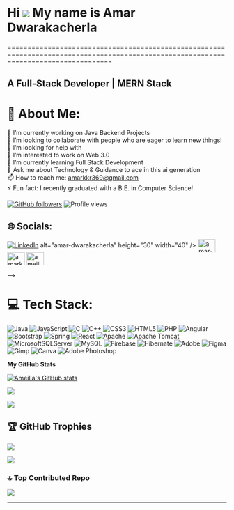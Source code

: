 # Hi ![](https://user-images.githubusercontent.com/18350557/176309783-0785949b-9127-417c-8b55-ab5a4333674e.gif) My name is Amar Dwarakacherla
======================================================================================================================================

## A Full-Stack Developer | MERN Stack

# 💫 About Me:
🔭 I’m currently working on Java Backend Projects<br>👯  I’m looking to collaborate with people who are eager to learn new things!<br>🤝 I’m looking for help with<br>🌱 I’m interested to work on Web 3.0<br>🌱 I’m currently learning Full Stack Development<br>💬 Ask me about Technology & Guidance to ace in this ai generation<br>📫 How to reach me: amarkkr369@gmail.com<br>⚡ Fun fact: I recently graduated with a B.E. in Computer Science!

[![GitHub followers](https://img.shields.io/github/followers/Ameilla?logo=github&style=for-the-badge&color=0891b2&labelColor=1c1917)](https://www.github.com/Ameilla)
![Profile views](https://komarev.com/ghpvc/?username=Ameilla&label=Profile%20views&color=0e75b6&style=flat)

<!-- [![](https://visitcount.itsvg.in/api?id=Ameilla&icon=2&color=3)](https://visitcount.itsvg.in) -->

## 🌐 Socials:
[![LinkedIn](https://img.shields.io/badge/LinkedIn-%230077B5.svg?logo=linkedin&logoColor=white)](https://www.linkedin.com/in/amar-dwarakacherla/) 
alt="amar-dwarakacherla" height="30" width="40" /></a>
<a href="https://instagram.com/amardwarakacherla" target="blank"><img align="center" src="https://raw.githubusercontent.com/rahuldkjain/github-profile-readme-generator/master/src/images/icons/Social/instagram.svg" alt="amar-dwarakacherla" height="30" width="40" /></a>
<a href="https://www.hackerrank.com/amarkkr369" target="blank"><img align="center" src="https://raw.githubusercontent.com/rahuldkjain/github-profile-readme-generator/master/src/images/icons/Social/hackerrank.svg" alt="amarkkr369" height="30" width="40" /></a>
<a href="https://www.leetcode.com/ameilla" target="blank"><img align="center" src="https://raw.githubusercontent.com/rahuldkjain/github-profile-readme-generator/master/src/images/icons/Social/leet-code.svg" alt="ameilla" height="30" width="40" /></a>
</p>

<!-- ### Languages:
<p align="left">
    <a href="https://reactjs.org/" target="_blank" rel="noreferrer">
        <img src="https://upload.wikimedia.org/wikipedia/commons/thumb/1/18/ISO_C%2B%2B_Logo.svg/800px-ISO_C%2B%2B_Logo.svg.png" alt="C++" width="35" height="40"/>
    </a>
    <a href="https://firebase.google.com/" target="_blank" rel="noreferrer">
        <img src="https://cdn4.iconfinder.com/data/icons/logos-and-brands/512/267_Python_logo-512.png" alt="Python" width="40" height="40"/>
    </a>
    <!-- Add other languages here --
</p>
### Frameworks and Tools:
<p align="left">
    <a href="https://reactjs.org/" target="_blank" rel="noreferrer">
        <img src="https://upload.wikimedia.org/wikipedia/commons/thumb/a/a7/React-icon.svg/2300px-React-icon.svg.png" alt="React" width="40" height="40"/>
    </a>
    <a href="https://firebase.google.com/" target="_blank" rel="noreferrer">
        <img src="https://www.tutorialsteacher.com/Content/images/home/mongodb.svg" alt="MongoDB" width="40" height="40"/>
    </a>
    <!-- Add other frameworks and tools here -->
</p> -->

# 💻 Tech Stack:
![Java](https://img.shields.io/badge/java-%23ED8B00.svg?style=flat&logo=openjdk&logoColor=white) ![JavaScript](https://img.shields.io/badge/javascript-%23323330.svg?style=flat&logo=javascript&logoColor=%23F7DF1E) ![C](https://img.shields.io/badge/c-%2300599C.svg?style=flat&logo=c&logoColor=white) ![C++](https://img.shields.io/badge/c++-%2300599C.svg?style=flat&logo=c%2B%2B&logoColor=white) ![CSS3](https://img.shields.io/badge/css3-%231572B6.svg?style=flat&logo=css3&logoColor=white) ![HTML5](https://img.shields.io/badge/html5-%23E34F26.svg?style=flat&logo=html5&logoColor=white) ![PHP](https://img.shields.io/badge/php-%23777BB4.svg?style=flat&logo=php&logoColor=white) ![Angular](https://img.shields.io/badge/angular-%23DD0031.svg?style=flat&logo=angular&logoColor=white) ![Bootstrap](https://img.shields.io/badge/bootstrap-%238511FA.svg?style=flat&logo=bootstrap&logoColor=white) ![Spring](https://img.shields.io/badge/spring-%236DB33F.svg?style=flat&logo=spring&logoColor=white) ![React](https://img.shields.io/badge/react-%2320232a.svg?style=flat&logo=react&logoColor=%2361DAFB) ![Apache](https://img.shields.io/badge/apache-%23D42029.svg?style=flat&logo=apache&logoColor=white) ![Apache Tomcat](https://img.shields.io/badge/apache%20tomcat-%23F8DC75.svg?style=flat&logo=apache-tomcat&logoColor=black) ![MicrosoftSQLServer](https://img.shields.io/badge/Microsoft%20SQL%20Server-CC2927?style=flat&logo=microsoft%20sql%20server&logoColor=white) ![MySQL](https://img.shields.io/badge/mysql-4479A1.svg?style=flat&logo=mysql&logoColor=white) ![Firebase](https://img.shields.io/badge/firebase-a08021?style=flat&logo=firebase&logoColor=ffcd34) ![Hibernate](https://img.shields.io/badge/Hibernate-59666C?style=flat&logo=Hibernate&logoColor=white) ![Adobe](https://img.shields.io/badge/adobe-%23FF0000.svg?style=flat&logo=adobe&logoColor=white) ![Figma](https://img.shields.io/badge/figma-%23F24E1E.svg?style=flat&logo=figma&logoColor=white) ![Gimp](https://img.shields.io/badge/Gimp-657D8B?style=flat&logo=gimp&logoColor=FFFFFF) ![Canva](https://img.shields.io/badge/Canva-%2300C4CC.svg?style=flat&logo=Canva&logoColor=white) ![Adobe Photoshop](https://img.shields.io/badge/adobe%20photoshop-%2331A8FF.svg?style=flat&logo=adobe%20photoshop&logoColor=white)



<b>My GitHub Stats</b>

<p align="left">
    <a href="http://www.github.com/Ameilla">
        <img src="https://github-readme-stats.vercel.app/api?username=Ameilla&show_icons=true&hide=&count_private=true&title_color=22c55e&text_color=ffffff&icon_color=0891b2&bg_color=1c1917&hide_border=true&show_icons=true" alt="Ameilla's GitHub stats" />
    </a>
</p>

<p align="left">
    <a href="http://www.github.com/Ameilla">
        <img src="https://github-readme-streak-stats.herokuapp.com/?user=Ameilla&stroke=ffffff&background=1c1917&ring=22c55e&fire=22c55e&currStreakNum=ffffff&currStreakLabel=22c55e&sideNums=ffffff&sideLabels=ffffff&dates=ffffff&hide_border=true" />
    </a>
</p>


<!-- <p align="left">
    <a href="https://github.com/Ameilla" align="left">
        <img src="https://github-readme-stats.vercel.app/api/top-langs/?username=Ameilla&langs_count=10&title_color=22c55e&text_color=ffffff&icon_color=0891b2&bg_color=1c1917&hide_border=true&locale=en&custom_title=Top%20%Languages" alt="Top Languages" />
    </a>
</p>  -->
![](https://github-readme-stats.vercel.app/api/top-langs/?username=Ameilla&theme=dark&hide_border=false&include_all_commits=true&count_private=true&layout=compact)

<!--<p align="left">
    <a href="http://www.github.com/Ameilla">
        <img src="https://github-readme-activity-graph.cyclic.app/graph?username=Ameilla&bg_color=1c1917&color=ffffff&line=0891b2&point=ffffff&area_color=1c1917&area=true&hide_border=true&custom_title=GitHub%20Commits%20Graph&hide_title=true&hide_axis=true&hide_progress=true&theme=react-dark&repository=Ameilla/LeetCode" alt="GitHub Commits Graph" />
    </a>
</p> -->


<!-- # 📊 GitHub Stats:
![](https://github-readme-stats.vercel.app/api?username=Ameilla&theme=dark&hide_border=false&include_all_commits=true&count_private=true)<br/>
![](https://github-readme-streak-stats.herokuapp.com/?user=Ameilla&theme=dark&hide_border=false)<br/>
![](https://github-readme-stats.vercel.app/api/top-langs/?username=Ameilla&theme=dark&hide_border=false&include_all_commits=true&count_private=true&layout=compact) -->

## 🏆 GitHub Trophies
![](https://github-profile-trophy.vercel.app/?username=Ameilla&theme=merko&no-frame=false&no-bg=false&margin-w=4)

![](https://quotes-github-readme.vercel.app/api?type=horizontal&theme=radical)

### 🔝 Top Contributed Repo
![](https://github-contributor-stats.vercel.app/api?username=Ameilla&limit=5&theme=radical&combine_all_yearly_contributions=true)

---



<!-- <b>Top Repositories</b>

<div width="100%" align="center">
    <a href="https://github.com/Ameilla/Dipayan">
        <img align="left" width="45%" src="https://github-readme-stats.vercel.app/api/pin/?username=Ameilla&repo=Dipayan&title_color=22c55e&text_color=ffffff&icon_color=0891b2&bg_color=1c1917&hide_border=true&locale=en" />
    </a>
    <a href="https://github.com/Ameilla/DSA">
        <img align="right" width="45%" src="https://github-readme-stats.vercel.app/api/pin/?username=Ameilla&repo=Sandesh&title_color=22c55e&text_color=ffffff&icon_color=0891b2&bg_color=1c1917&hide_border=true&locale=en" />
    </a>
</div> -->


